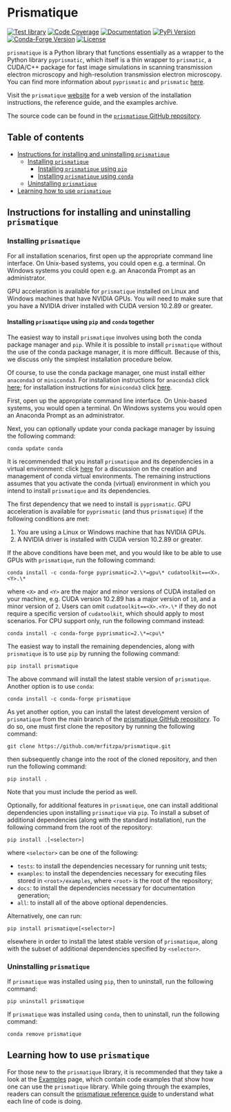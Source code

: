 # Prismatique

[![Test library](https://github.com/mrfitzpa/prismatique/actions/workflows/test_library.yml/badge.svg)](https://github.com/mrfitzpa/prismatique/actions/workflows/test_library.yml)
[![Code Coverage](https://img.shields.io/endpoint?url=https://gist.githubusercontent.com/mrfitzpa/75a9dc87bd52856433f20af68b721f9a/raw/prismatique_coverage_badge.json)](https://github.com/mrfitzpa/prismatique/actions/workflows/measure_code_coverage.yml)
[![Documentation](https://img.shields.io/badge/docs-read-brightgreen)](https://mrfitzpa.github.io/prismatique)
[![PyPi Version](https://img.shields.io/pypi/v/prismatique.svg)](https://pypi.org/project/prismatique)
[![Conda-Forge Version](https://img.shields.io/conda/vn/conda-forge/prismatique.svg)](https://anaconda.org/conda-forge/prismatique)
[![License](https://img.shields.io/badge/License-GPLv3-blue.svg)](https://www.gnu.org/licenses/gpl-3.0)

`prismatique` is a Python library that functions essentially as a wrapper to the
Python library `pyprismatic`, which itself is a thin wrapper to `prismatic`, a
CUDA/C++ package for fast image simulations in scanning transmission electron
microscopy and high-resolution transmission electron microscopy. You can find
more information about `pyprismatic` and `prismatic`
[here](https://prism-em.com).

Visit the `prismatique` [website](https://mrfitzpa.github.io/prismatique) for a
web version of the installation instructions, the reference guide, and the
examples archive.

The source code can be found in the [`prismatique` GitHub
repository](https://github.com/mrfitzpa/prismatique).



## Table of contents

- [Instructions for installing and uninstalling
  `prismatique`](#instructions-for-installing-and-uninstalling-prismatique)
  - [Installing `prismatique`](#installing-prismatique)
    - [Installing `prismatique` using
      `pip`](#installing-prismatique-using-pip)
    - [Installing `prismatique` using
      `conda`](#installing-prismatique-using-conda)
  - [Uninstalling `prismatique`](#uninstalling-prismatique)
- [Learning how to use `prismatique`](#learning-how-to-use-prismatique)



## Instructions for installing and uninstalling `prismatique`



### Installing `prismatique`

For all installation scenarios, first open up the appropriate command line
interface. On Unix-based systems, you could open e.g. a terminal. On Windows
systems you could open e.g. an Anaconda Prompt as an administrator.

GPU acceleration is available for `prismatique` installed on Linux and Windows
machines that have NVIDIA GPUs. You will need to make sure that you have a
NVIDIA driver installed with CUDA version 10.2.89 or greater.



#### Installing `prismatique` using `pip` and `conda` together

The easiest way to install `prismatique` involves using both the conda package
manager and `pip`. While it is possible to install `prismatique` without the use
of the conda package manager, it is more difficult. Because of this, we discuss
only the simplest installation procedure below.

Of course, to use the conda package manager, one must install either `anaconda3`
or `miniconda3`. For installation instructions for `anaconda3` click
[here](https://docs.anaconda.com/anaconda/install/index.html); for installation
instructions for `miniconda3` click
[here](https://docs.conda.io/projects/continuumio-conda/en/latest/user-guide/install/macos.html).

First, open up the appropriate command line interface. On Unix-based systems,
you would open a terminal. On Windows systems you would open an Anaconda Prompt
as an administrator.

Next, you can optionally update your conda package manager by issuing the
following command:

    conda update conda

It is recommended that you install `prismatique` and its dependencies in a
virtual environment: click
[here](https://docs.conda.io/projects/conda/en/latest/user-guide/tasks/manage-environments.html)
for a discussion on the creation and management of conda virtual
environments. The remaining instructions assumes that you activate the conda
(virtual) environment in which you intend to install `prismatique` and its
dependencies.

The first dependency that we need to install is `pyprismatic`. GPU acceleration
is available for `pyprismatic` (and thus `prismatique`) if the following
conditions are met:

1. You are using a Linux or Windows machine that has NVIDIA GPUs.
2. A NVIDIA driver is installed with CUDA version 10.2.89 or greater.

If the above conditions have been met, and you would like to be able to use GPUs
with `prismatique`, run the following command:

    conda install -c conda-forge pyprismatic=2.\*=gpu\* cudatoolkit==<X>.<Y>.\*

where `<X>` and `<Y>` are the major and minor versions of CUDA installed on your
machine, e.g. CUDA version 10.2.89 has a major version of `10`, and a minor
version of `2`. Users can omit `cudatoolkit==<X>.<Y>.\*` if they do not require
a specific version of `cudatoolkit`, which should apply to most scenarios. For
CPU support only, run the following command instead:

    conda install -c conda-forge pyprismatic=2.\*=cpu\*

The easiest way to install the remaining dependencies, along with `prismatique`
is to use `pip` by running the following command:

    pip install prismatique

The above command will install the latest stable version of
`prismatique`. Another option is to use `conda`:

    conda install -c conda-forge prismatique

As yet another option, you can install the latest development version of
`prismatique` from the main branch of the [prismatique GitHub
repository](https://github.com/mrfitzpa/prismatique). To do so, one must first
clone the repository by running the following command:

    git clone https://github.com/mrfitzpa/prismatique.git

then subsequently change into the root of the cloned repository, and then run
the following command:

    pip install .

Note that you must include the period as well.

Optionally, for additional features in `prismatique`, one can install additional
dependencies upon installing `prismatique` via `pip`. To install a subset of
additional dependencies (along with the standard installation), run the
following command from the root of the repository:

    pip install .[<selector>]

where `<selector>` can be one of the following:

* `tests`: to install the dependencies necessary for running unit tests;
* `examples`: to install the dependencies necessary for executing files stored
  in `<root>/examples`, where `<root>` is the root of the repository;
* `docs`: to install the dependencies necessary for documentation generation;
* `all`: to install all of the above optional dependencies.

Alternatively, one can run:

    pip install prismatique[<selector>]

elsewhere in order to install the latest stable version of `prismatique`, along
with the subset of additional dependencies specified by `<selector>`.



### Uninstalling `prismatique`

If `prismatique` was installed using `pip`, then to uninstall, run the following
command:

    pip uninstall prismatique

If `prismatique` was installed using `conda`, then to uninstall, run the
following command:

    conda remove prismatique



## Learning how to use `prismatique`

For those new to the `prismatique` library, it is recommended that they take a
look at the [Examples](https://mrfitzpa.github.io/prismatique/examples.html)
page, which contain code examples that show how one can use the `prismatique`
library. While going through the examples, readers can consult the [prismatique
reference
guide](https://mrfitzpa.github.io/prismatique/_autosummary/prismatique.html) to
understand what each line of code is doing.